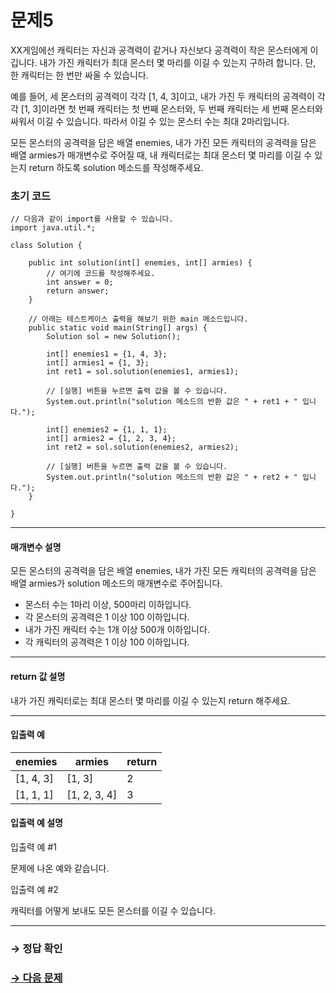 # 문제5

XX게임에선 캐릭터는 자신과 공격력이 같거나 자신보다 공격력이 작은 몬스터에게 이깁니다. 내가 가진 캐릭터가 최대 몬스터 몇 마리를 이길 수 있는지 구하려 합니다. 단, 한 캐릭터는 한 번만 싸울 수 있습니다.

예를 들어, 세 몬스터의 공격력이 각각 [1, 4, 3]이고, 내가 가진 두 캐릭터의 공격력이 각각 [1, 3]이라면 첫 번째 캐릭터는 첫 번째 몬스터와, 두 번째 캐릭터는 세 번째 몬스터와 싸워서 이길 수 있습니다. 따라서 이길 수 있는 몬스터 수는 최대 2마리입니다. 

모든 몬스터의 공격력을 담은 배열 enemies, 내가 가진 모든 캐릭터의 공격력을 담은 배열 armies가 매개변수로 주어질 때, 내 캐릭터로는 최대 몬스터 몇 마리를 이길 수 있는지 return 하도록 solution 메소드를 작성해주세요.

### 초기 코드

```
// 다음과 같이 import를 사용할 수 있습니다.
import java.util.*;

class Solution {

    public int solution(int[] enemies, int[] armies) {
        // 여기에 코드를 작성해주세요.
        int answer = 0;
        return answer;
    }

    // 아래는 테스트케이스 출력을 해보기 위한 main 메소드입니다.
    public static void main(String[] args) {
    	Solution sol = new Solution();
      
    	int[] enemies1 = {1, 4, 3};
    	int[] armies1 = {1, 3};
    	int ret1 = sol.solution(enemies1, armies1);

    	// [실행] 버튼을 누르면 출력 값을 볼 수 있습니다.
    	System.out.println("solution 메소드의 반환 값은 " + ret1 + " 입니다.");

    	int[] enemies2 = {1, 1, 1};
    	int[] armies2 = {1, 2, 3, 4};
    	int ret2 = sol.solution(enemies2, armies2);

    	// [실행] 버튼을 누르면 출력 값을 볼 수 있습니다.
    	System.out.println("solution 메소드의 반환 값은 " + ret2 + " 입니다.");
    }
    
}
```

---

#### 매개변수 설명

모든 몬스터의 공격력을 담은 배열 enemies, 내가 가진 모든 캐릭터의 공격력을 담은 배열 armies가 solution 메소드의 매개변수로 주어집니다.

* 몬스터 수는 1마리 이상, 500마리 이하입니다.
* 각 몬스터의 공격력은 1 이상 100 이하입니다.
* 내가 가진 캐릭터 수는 1개 이상 500개 이하입니다.
* 각 캐릭터의 공격력은 1 이상 100 이하입니다.

---

#### return 값 설명

내가 가진 캐릭터로는 최대 몬스터 몇 마리를 이길 수 있는지 return 해주세요.

---

#### 입출력 예

| enemies   | armies    | return |
|-----------|--------------|--------|
| [1, 4, 3] | [1, 3]    | 2     |
| [1, 1, 1] | [1, 2, 3, 4] | 3      |

#### 입출력 예 설명

입출력 예 #1

문제에 나온 예와 같습니다.

입출력 예 #2

캐릭터를 어떻게 보내도 모든 몬스터를 이길 수 있습니다.

---

### → 정답 확인

### [→ 다음 문제](https://github.com/tnehf18/cosPro/blob/main/java/ex_1st/ex_1st_05/no_06/desc_06.md "cosPro 1급 Java 5차 6번 문제")
